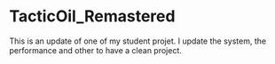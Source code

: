 # TacticOil_Remastered
This is an update of one of my student projet. I update the system, the performance and other to have a clean project.
